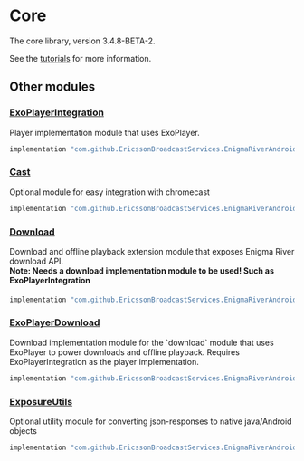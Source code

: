# Core

The core library, version 3.4.8-BETA-2.

See the [tutorials](tutorials/index.md) for more information.

## Other modules

### [ExoPlayerIntegration](https://github.com/EricssonBroadcastServices/EnigmaRiverAndroidExoPlayerIntegration/tree/3.4.8-BETA-2)

<p>Player implementation module that uses ExoPlayer.</p>

```gradle
implementation "com.github.EricssonBroadcastServices.EnigmaRiverAndroid:exoplayerintegration:3.4.8-BETA-2"
```

### [Cast](https://github.com/EricssonBroadcastServices/EnigmaRiverAndroidCast/tree/3.4.8-BETA-2)

<p>Optional module for easy integration with chromecast</p>

```gradle
implementation "com.github.EricssonBroadcastServices.EnigmaRiverAndroid:cast:3.4.8-BETA-2"
```

### [Download](https://github.com/EricssonBroadcastServices/EnigmaRiverAndroidDownload/tree/3.4.8-BETA-2)

<p>Download and offline playback extension module that exposes Enigma River download API.</p>
<h4 style="margin-top: -1em">Note: Needs a download implementation module to be used! Such as ExoPlayerIntegration</h4>

```gradle
implementation "com.github.EricssonBroadcastServices.EnigmaRiverAndroid:download:3.4.8-BETA-2"
```

### [ExoPlayerDownload](https://github.com/EricssonBroadcastServices/EnigmaRiverAndroidExoPlayerDownload/tree/3.4.8-BETA-2)

<p>Download implementation module for the `download` module that uses ExoPlayer to power downloads and offline playback. Requires ExoPlayerIntegration as the player implementation.</p>

```gradle
implementation "com.github.EricssonBroadcastServices.EnigmaRiverAndroid:exoPlayerDownload:3.4.8-BETA-2"
```

### [ExposureUtils](https://github.com/EricssonBroadcastServices/EnigmaRiverAndroidExposureUtils/tree/3.4.8-BETA-2)

<p>Optional utility module for converting json-responses to native java/Android objects</p>

```gradle
implementation "com.github.EricssonBroadcastServices.EnigmaRiverAndroid:exposureUtils:3.4.8-BETA-2"
```